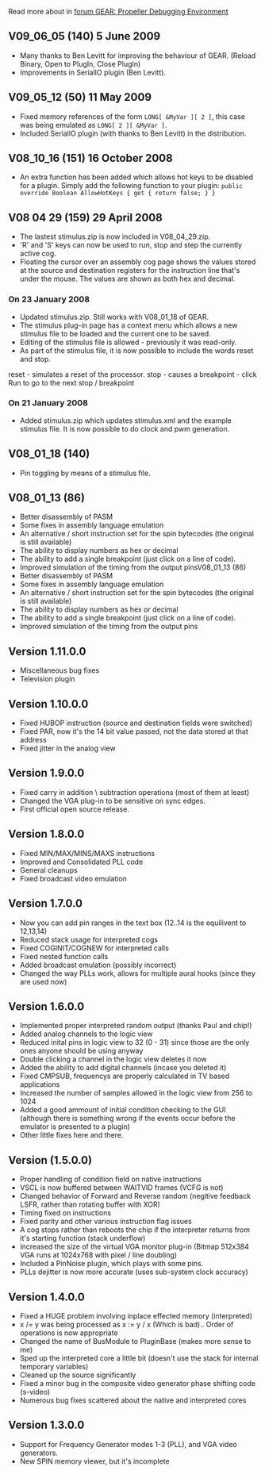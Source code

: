 

Read more about in [forum GEAR: Propeller Debugging Environment](http://forums.parallax.com/showthread.php/91084-GEAR-Propeller-Debugging-Environment)

## V09_06_05 (140) 5 June 2009

* Many thanks to Ben Levitt for improving the behaviour of GEAR. (Reload Binary, Open to PlugIn, Close PlugIn)
* Improvements in SerialIO plugin (Ben Levitt).


## V09_05_12 (50) 11 May 2009

* Fixed memory references of the form `LONG[ &MyVar ][ 2 ]`, this case was being emulated as `LONG[ 2 ][ &MyVar ]`.
* Included SerialIO plugin (with thanks to Ben Levitt) in the distribution.


## V08_10_16 (151) 16 October 2008

* An extra function has been added which allows hot keys to be disabled for a plugin.
Simply add the following function to your plugin:
`public override Boolean AllowHotKeys { get { return false; } }`


## V08 04 29 (159) 29 April 2008
* The lastest stimulus.zip is now included in V08_04_29.zip.
* 'R' and 'S' keys can now be used to run, stop and step the currently active cog.
* Floating the cursor over an assembly cog page shows the values stored at the source and destination registers for the instruction line that's under the mouse. The values are shown as both hex and decimal.

### On 23 January 2008

* Updated stimulus.zip. Still works with V08_01_18 of GEAR.
* The stimulus plug-in page has a context menu which allows a new stimulus file to be loaded and the current one to be saved.
* Editing of the stimulus file is allowed - previously it was read-only.
* As part of the stimulus file, it is now possible to include the words reset and stop.

reset - simulates a reset of the processor.
stop - causes a breakpoint - click Run to go to the next stop / breakpoint

### On 21 January 2008

* Added stimulus.zip which updates stimulus.xml and the example stimulus file. It is now possible to do clock and pwm generation.


## V08_01_18 (140)

* Pin toggling by means of a stimulus file.


## V08_01_13 (86)

* Better disassembly of PASM
* Some fixes in assembly language emulation
* An alternative / short instruction set for the spin bytecodes (the original is still available)
* The ability to display numbers as hex or decimal
* The ability to add a single breakpoint (just click on a line of code).
* Improved simulation of the timing from the output pinsV08_01_13 (86)
* Better disassembly of PASM
* Some fixes in assembly language emulation
* An alternative / short instruction set for the spin bytecodes (the original is still available)
* The ability to display numbers as hex or decimal
* The ability to add a single breakpoint (just click on a line of code).
* Improved simulation of the timing from the output pins


## Version 1.11.0.0

* Miscellaneous bug fixes
* Television plugin


## Version 1.10.0.0

* Fixed HUBOP instruction (source and destination fields were switched)
* Fixed PAR, now it's the 14 bit value passed, not the data stored at that address
* Fixed jitter in the analog view


## Version 1.9.0.0

* Fixed carry in addition \ subtraction operations (most of them at least)
* Changed the VGA plug-in to be sensitive on sync edges.
* First official open source release.


## Version 1.8.0.0

* Fixed MIN/MAX/MINS/MAXS instructions
* Improved and Consolidated PLL code
* General cleanups
* Fixed broadcast video emulation


## Version 1.7.0.0

* Now you can add pin ranges in the text box (12..14 is the equilivent to 12,13,14)
* Reduced stack usage for interpreted cogs
* Fixed COGINIT/COGNEW for interpreted calls
* Fixed nested function calls
* Added broadcast emulation (possibly incorrect)
* Changed the way PLLs work, allows for multiple aural hooks (since they are used now)


## Version 1.6.0.0

* Implemented proper interpreted random output (thanks Paul and chip!)
* Added analog channels to the logic view
* Reduced inital pins in logic view to 32 (0 - 31) since those are the only ones anyone should be using anyway
* Double clicking a channel in the logic view deletes it now
* Added the ability to add digital channels (incase you deleted it)
* Fixed CMPSUB, frequencys are properly calculated in TV based applications
* Increased the number of samples allowed in the logic view from 256 to 1024
* Added a good ammount of initial condition checking to the GUI (although there is something wrong if the events occur before the emulator is presented to a plugin)
* Other little fixes here and there.


## Version (1.5.0.0)

* Proper handling of condition field on native instructions
* VSCL is now buffered between WAITVID frames (VCFG is not)
* Changed behavior of Forward and Reverse random (negitive feedback LSFR, rather than rotating buffer with XOR)
* Timing fixed on instructions
* Fixed parity and other various instruction flag issues
* A cog stops rather than reboots the chip if the interpreter returns from it's starting function (stack underflow)
* Increased the size of the virtual VGA monitor plug-in (Bitmap 512x384 VGA runs at 1024x768 with pixel / line doubling)
* Included a PinNoise plugin, which plays with some pins.
* PLLs dejitter is now more accurate (uses sub-system clock accuracy)


## Version 1.4.0.0

* Fixed a HUGE problem involving inplace effected memory (interpreted)
* x /= y was being processed as x := y / x (Which is bad).. Order of operations is now appropriate
* Changed the name of BusModule to PluginBase (makes more sense to me)
* Sped up the interpreted core a little bit (doesn't use the stack for internal temporary variables)
* Cleaned up the source significantly
* Fixed a minor bug in the composite video generator phase shifting code (s-video)
* Numerous bug fixes scattered about the native and interpreted cores


## Version 1.3.0.0

* Support for Frequency Generator modes 1-3 (PLL), and VGA video generators.
* New SPIN memory viewer, but it's incomplete

